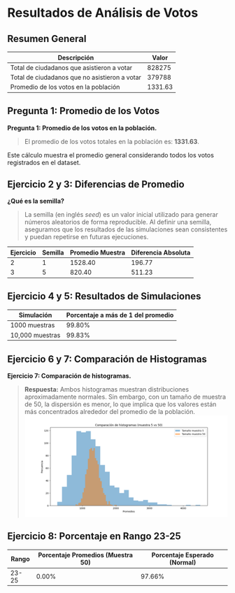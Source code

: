 # Resultados de Análisis de Votos

## Resumen General

| Descripción                                | Valor      |
|--------------------------------------------|------------|
| Total de ciudadanos que asistieron a votar | 828275 |
| Total de ciudadanos que no asistieron a votar | 379788 |
| Promedio de los votos en la población      | 1331.63 |

## Pregunta 1: Promedio de los Votos

**Pregunta 1: Promedio de los votos en la población.**
> El promedio de los votos totales en la población es: **1331.63**.

Este cálculo muestra el promedio general considerando todos los votos registrados en el dataset.

## Ejercicio 2 y 3: Diferencias de Promedio

**¿Qué es la semilla?**
> La semilla (en inglés *seed*) es un valor inicial utilizado para generar números aleatorios de forma reproducible.
> Al definir una semilla, aseguramos que los resultados de las simulaciones sean consistentes y puedan repetirse en futuras ejecuciones.

| Ejercicio | Semilla | Promedio Muestra | Diferencia Absoluta |
|-----------|---------|------------------|---------------------|
| 2         | 1       | 1528.40          | 196.77            |
| 3         | 5       | 820.40          | 511.23            |

## Ejercicio 4 y 5: Resultados de Simulaciones

| Simulación      | Porcentaje a más de 1 del promedio |
|-----------------|------------------------------------|
| 1000 muestras   | 99.80%            |
| 10,000 muestras | 99.83%            |

## Ejercicio 6 y 7: Comparación de Histogramas

**Ejercicio 7: Comparación de histogramas.**
> **Respuesta:** Ambos histogramas muestran distribuciones aproximadamente normales. Sin embargo, con un tamaño de muestra de 50, la dispersión es menor, lo que implica que los valores están más concentrados alrededor del promedio de la población.
![Comparación de histogramas](histogramas.png)

## Ejercicio 8: Porcentaje en Rango 23-25

| Rango  | Porcentaje Promedios (Muestra 50) | Porcentaje Esperado (Normal) |
|--------|-----------------------------------|-------------------------------|
| 23-25  | 0.00%                      | 97.66%                     |
